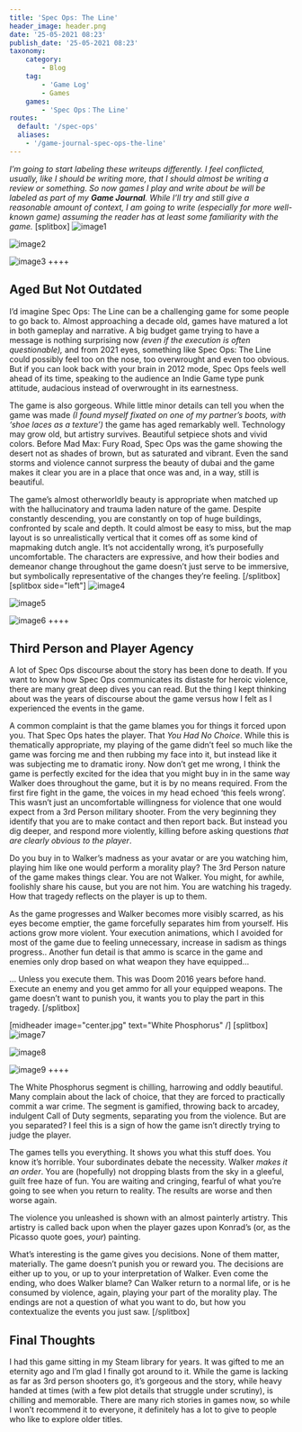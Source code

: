 ```yaml
---
title: 'Spec Ops: The Line'
header_image: header.png
date: '25-05-2021 08:23'
publish_date: '25-05-2021 08:23'
taxonomy:
    category:
        - Blog
    tag:
        - 'Game Log'
        - Games
    games:
        - 'Spec Ops：The Line'
routes: 
  default: '/spec-ops'
  aliases:
    - '/game-journal-spec-ops-the-line'
---
```


_I’m going to start labeling these writeups differently. I feel conflicted, usually, like I should be writing more, that I should almost be writing a review or something. So now games I play and write about be will be labeled as part of my **Game Journal**. While I’ll try and still give a reasonable amount of context, I am going to write (especially for more well-known game) assuming the reader has at least some familiarity with the game._
[splitbox]
![image1](image1.jpg?lightbox)

![image2](image2.jpg?lightbox)

![image3](image3.jpg?lightbox)
++++
## Aged But Not Outdated

I’d imagine Spec Ops: The Line can be a challenging game for some people to go back to. Almost approaching a decade old, games have matured a lot in both gameplay and narrative. A big budget game trying to have a message is nothing surprising now _(even if the execution is often questionable),_ and from 2021 eyes, something like Spec Ops: The Line could possibly feel too on the nose, too overwrought and even too obvious. But if you can look back with your brain in 2012 mode, Spec Ops feels well ahead of its time, speaking to the audience an Indie Game type punk attitude, audacious instead of overwrought in its earnestness.

The game is also gorgeous. While little minor details can tell you when the game was made _(I found myself fixated on one of my partner’s boots, with ‘shoe laces as a texture’)_ the game has aged remarkably well. Technology may grow old, but artistry survives. Beautiful setpiece shots and vivid colors. Before Mad Max: Fury Road, Spec Ops was the game showing the desert not as shades of brown, but as saturated and vibrant. Even the sand storms and violence cannot surpress the beauty of dubai and the game makes it clear you are in a place that once was and, in a way, still is beautiful.  

The game’s almost otherworldly beauty is appropriate when matched up with the hallucinatory and trauma laden nature of the game. Despite constantly descending, you are constantly on top of huge buildings, confronted by scale and depth. It could almost be easy to miss, but the map layout is so unrealistically vertical that it comes off as some kind of mapmaking dutch angle. It’s not accidentally wrong, it’s purposefully uncomfortable. The characters are expressive, and how their bodies and demeanor change throughout the game doesn’t just serve to be immersive, but symbolically representative of the changes they’re feeling.
[/splitbox]
[splitbox side="left"]
![image4](image4.jpg?lightbox)

![image5](image5.jpg?lightbox)

![image6](image6.jpg?lightbox)
++++
## Third Person and Player Agency

A lot of Spec Ops discourse about the story has been done to death. If you want to know how Spec Ops communicates its distaste for heroic violence, there are many great deep dives you can read. But the thing I kept thinking about was the years of discourse about the game versus how I felt as I experienced the events in the game.  
  
A common complaint is that the game blames you for things it forced upon you. That Spec Ops hates the player. That _You Had No Choice_. While this is thematically appropriate, my playing of the game didn’t feel so much like the game was forcing me and then rubbing my face into it, but instead like it was subjecting me to dramatic irony. Now don’t get me wrong, I think the game is perfectly excited for the idea that you might buy in in the same way Walker does throughout the game, but it is by no means required. From the first fire fight in the game, the voices in my head echoed ‘this feels wrong’. This wasn’t just an uncomfortable willingness for violence that one would expect from a 3rd Person military shooter. From the very beginning they identify that you are to make contact and then report back. But instead you dig deeper, and respond more violently, killing before asking questions _that are clearly obvious to the player_.

Do you buy in to Walker’s madness as your avatar or are you watching him, playing him like one would perform a morality play? The 3rd Person nature of the game makes things clear. You are not Walker. You might, for awhile, foolishly share his cause, but you are not him. You are watching his tragedy. How that tragedy reflects on the player is up to them.

As the game progresses and Walker becomes more visibly scarred, as his eyes become emptier, the game forcefully separates him from yourself. His actions grow more violent. Your execution animations, which I avoided for most of the game due to feeling unnecessary, increase in sadism as things progress.. Another fun detail is that ammo is scarce in the game and enemies only drop based on what weapon they have equipped…  
  
… Unless you execute them. This was Doom 2016 years before hand. Execute an enemy and you get ammo for all your equipped weapons. The game doesn’t want to punish you, it wants you to play the part in this tragedy.
[/splitbox]

[midheader image="center.jpg" text="White Phosphorus" /]
[splitbox]
![image7](image7.jpg?lightbox)

![image8](image8.jpg?lightbox)

![image9](image9.jpg?lightbox)
++++

The White Phosphorus segment is chilling, harrowing and oddly beautiful. Many complain about the lack of choice, that they are forced to practically commit a war crime. The segment is gamified, throwing back to arcadey, indulgent Call of Duty segments, separating you from the violence. But are you separated? I feel this is a sign of how the game isn’t directly trying to judge the player.

The games tells you everything. It shows you what this stuff does. You know it’s horrible. Your subordinates debate the necessity. Walker _makes it an order_. You are (hopefully) not dropping blasts from the sky in a gleeful, guilt free haze of fun. You are waiting and cringing, fearful of what you’re going to see when you return to reality. The results are worse and then worse again.

The violence you unleashed is shown with an almost painterly artistry. This artistry is called back upon when the player gazes upon Konrad’s (or, as the Picasso quote goes, _your_) painting.

What’s interesting is the game gives you decisions. None of them matter, materially. The game doesn’t punish you or reward you. The decisions are either up to you, or up to your interpretation of Walker. Even come the ending, who does Walker blame? Can Walker return to a normal life, or is he consumed by violence, again, playing your part of the morality play. The endings are not a question of what you want to do, but how you contextualize the events you just saw.
[/splitbox]
## Final Thoughts

I had this game sitting in my Steam library for years. It was gifted to me an eternity ago and I’m glad I finally got around to it. While the game is lacking as far as 3rd person shooters go, it’s gorgeous and the story, while heavy handed at times (with a few plot details that struggle under scrutiny), is chilling and memorable. There are many rich stories in games now, so while I won’t recommend it to everyone, it definitely has a lot to give to people who like to explore older titles.